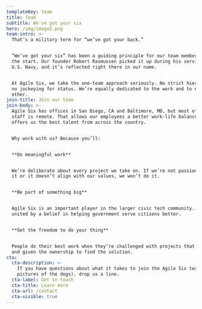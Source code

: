 ```yaml
---
templateKey: team
title: Team
subtitle: We've got your six
hero: /img/image2.png
team-intro: >-
  That’s a military term for “we’ve got your back.” 


  “We’ve got your six” has been a guiding principle for our team members since
  the start. Our founder Robert Rasmussen picked it up during his service in the
  U.S. Navy, and it’s reflected right there in our name.


  At Agile Six, we take the one-team approach seriously. No strict hierarchies,
  no jockeying for status. We’re equally dedicated to the work and to each
  other. 
join-title: Join our team
join-body: >-
  Agile Six has offices in San Diego, CA and Baltimore, MD, but most of our
  staff is remote. That allows our employees a better work-life balance, and
  offers us the best talent from across the country.


  Why work with us? Because you’ll:


  **Do meaningful work**


  We’re deliberate about every project we take on. If we’re not passionate about
  it or it doesn’t align with our values, we won’t do it.


  **Be part of something big**


  Agile Six is an important player in the larger civic tech community. We’re
  united by a belief in helping government serve citizens better. 


  **Get the freedom to do your thing**


  People do their best work when they’re challenged with projects that matter
  and given the ownership to find the solution. 
cta:
  cta-description: >-
    If you have questions about what it takes to join the Agile Six team (or for
    pictures of the dogs), drop us a line.
  cta-label: Get in touch
  cta-title: Learn more
  cta-url: /contact
  cta-visible: true
---
```


